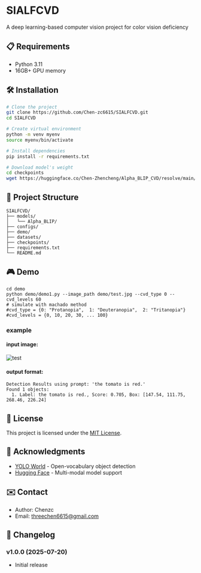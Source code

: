 # SIALFCVD

A deep learning-based computer vision project for color vision deficiency


## 📋 Requirements

- Python 3.11
- 16GB+ GPU memory 

## 🛠️ Installation

```bash
# Clone the project
git clone https://github.com/Chen-zc6615/SIALFCVD.git
cd SIALFCVD

# Create virtual environment
python -m venv myenv
source myenv/bin/activate 

# Install dependencies
pip install -r requirements.txt

# Download model's weight
cd checkpoints
wget https://huggingface.co/Chen-Zhencheng/Alpha_BLIP_CVD/resolve/main/alpha_blip_cvd.pt
```



## 📁 Project Structure

```
SIALFCVD/
├── models/                
│   └── Alpha_BLIP/                       
├── configs/
├── demo/             
├── datasets/                  
├── checkpoints/                        
├── requirements.txt       
└── README.md                         
```
## 🎮 Demo
```
cd demo
python demo/demo1.py --image_path demo/test.jpg --cvd_type 0 --cvd_levels 60
# simulate with machado method
#cvd_type = {0: "Protanopia",  1: "Deuteranopia",  2: "Tritanopia"}
#cvd_levels = {0, 10, 20, 30, ... 100}
```
### example
#### input image:
![test](https://github.com/user-attachments/assets/eaf5e871-0bf7-472d-ab85-83e8f2a80628)
#### output format:
```
Detection Results using prompt: 'the tomato is red.'
Found 1 objects:
  1. Label: the tomato is red., Score: 0.705, Box: [147.54, 111.75, 268.46, 226.24]
```


## 📄 License

This project is licensed under the [MIT License](LICENSE).

## 🙏 Acknowledgments


- [YOLO World](https://github.com/AILab-CVC/YOLO-World) - Open-vocabulary object detection
- [Hugging Face](https://huggingface.co/) - Multi-modal model support


## ✉️ Contact

- Author: Chenzc
- Email: threechen6615@gmail.com

## 🔄 Changelog

### v1.0.0 (2025-07-20)
- Initial release

